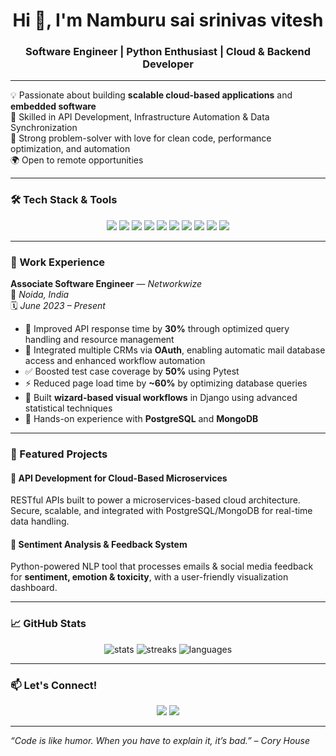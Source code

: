 <h1 align="center">Hi 👋, I'm Namburu sai srinivas vitesh</h1>
<h3 align="center">Software Engineer | Python Enthusiast | Cloud & Backend Developer</h3>

---

💡 Passionate about building **scalable cloud-based applications** and **embedded software**  
🚀 Skilled in API Development, Infrastructure Automation & Data Synchronization  
🔧 Strong problem-solver with love for clean code, performance optimization, and automation  
🌍 Open to remote opportunities

---

### 🛠️ Tech Stack & Tools

<p align="center">
  <img src="https://img.shields.io/badge/-Python-3776AB?style=for-the-badge&logo=python&logoColor=white" />
  <img src="https://img.shields.io/badge/-Django-092E20?style=for-the-badge&logo=django&logoColor=white" />
  <img src="https://img.shields.io/badge/-Docker-2496ED?style=for-the-badge&logo=docker&logoColor=white" />
  <img src="https://img.shields.io/badge/-Kubernetes-326CE5?style=for-the-badge&logo=kubernetes&logoColor=white" />
  <img src="https://img.shields.io/badge/-PostgreSQL-4169E1?style=for-the-badge&logo=postgresql&logoColor=white" />
  <img src="https://img.shields.io/badge/-MongoDB-47A248?style=for-the-badge&logo=mongodb&logoColor=white" />
  <img src="https://img.shields.io/badge/-Terraform-7B42BC?style=for-the-badge&logo=terraform&logoColor=white" />
  <img src="https://img.shields.io/badge/-GCP-4285F4?style=for-the-badge&logo=googlecloud&logoColor=white" />
  <img src="https://img.shields.io/badge/-Linux-FCC624?style=for-the-badge&logo=linux&logoColor=black" />
  <img src="https://img.shields.io/badge/-Git-F05032?style=for-the-badge&logo=git&logoColor=white" />
</p>

---

### 💼 Work Experience

**Associate Software Engineer** — *Networkwize*  
📍 *Noida, India*  
🗓️ *June 2023 – Present*

- 🚀 Improved API response time by **30%** through optimized query handling and resource management  
- 🔐 Integrated multiple CRMs via **OAuth**, enabling automatic mail database access and enhanced workflow automation  
- ✅ Boosted test case coverage by **50%** using Pytest  
- ⚡ Reduced page load time by **~60%** by optimizing database queries  
- 🧠 Built **wizard-based visual workflows** in Django using advanced statistical techniques  
- 💾 Hands-on experience with **PostgreSQL** and **MongoDB**

---

### 📂 Featured Projects

#### 📌 API Development for Cloud-Based Microservices  
RESTful APIs built to power a microservices-based cloud architecture. Secure, scalable, and integrated with PostgreSQL/MongoDB for real-time data handling.

#### 📌 Sentiment Analysis & Feedback System  
Python-powered NLP tool that processes emails & social media feedback for **sentiment, emotion & toxicity**, with a user-friendly visualization dashboard.

---

### 📈 GitHub Stats

<p align="center">
  <img src="https://github-readme-stats.vercel.app/api?username=vitesh2002&show_icons=true&theme=tokyonight" alt="stats" />
  <img src="https://github-readme-streak-stats.herokuapp.com/?user=vitesh2002&theme=tokyonight" alt="streaks" />
  <img src="https://github-readme-stats.vercel.app/api/top-langs/?username=vitesh2002&layout=compact&theme=tokyonight" alt="languages" />
</p>

---

### 📫 Let's Connect!

<p align="center">
  <a href="mailto:nviteshn@gmail.com"><img src="https://img.shields.io/badge/-Email-D14836?style=for-the-badge&logo=gmail&logoColor=white" /></a>
<!--   <a href="https://www.linkedin.com/in/YOUR-LINKEDIN/"><img src="https://img.shields.io/badge/-LinkedIn-0077B5?style=for-the-badge&logo=linkedin&logoColor=white" /></a> -->
  <a href="https://vitesh2002.github.io/my-portfolio/"><img src="https://img.shields.io/badge/-Portfolio-24292E?style=for-the-badge&logo=githubpages&logoColor=white" /></a>
</p>

---

*“Code is like humor. When you have to explain it, it’s bad.” – Cory House*
